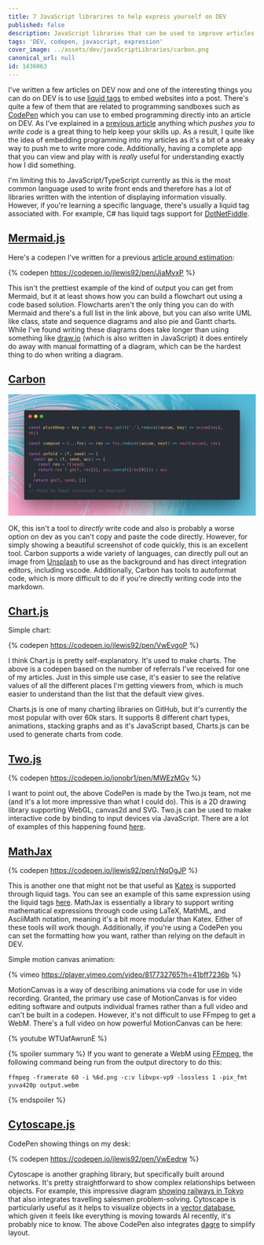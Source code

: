 ```yaml
---
title: 7 JavaScript librarires to help express yourself on DEV
published: false
description: JavaScript libraries that can be used to improve articles written in DEV
tags: 'DEV, codepen, javascript, expression'
cover_image: ../assets/dev/javaScriptLibraries/carbon.png
canonical_url: null
id: 1436063
---
```


I've written a few articles on DEV now and one of the interesting things you can do on DEV is to use [liquid tags](https://dev.to/p/editor_guide) to embed websites into a post.  There's quite a few of them that are related to programming sandboxes such as [CodePen](https://codepen.io/) which you can use to embed programming directly into an article on DEV.  As I've explained in a [previous article](https://dev.to/jlewis92/tips-and-tricks-on-how-to-keep-motivated-while-writing-code-5h3b) anything which *pushes you to write code* is a great thing to help keep your skills up.  As a result, I quite like the idea of embedding programming into my articles as it's a bit of a sneaky way to push me to write more code. Additionally, having a complete app that you can view and play with is *really* useful for understanding exactly how I did something.

I'm limiting this to JavaScript/TypeScript currently as this is the most common language used to write front ends and therefore has a lot of libraries written with the intention of displaying information visually.  However, if you're learning a specific language, there's usually a liquid tag associated with. For example, C# has liquid tags support for [DotNetFiddle](https://dotnetfiddle.net/).

## [Mermaid.js](https://github.com/mermaid-js/mermaid)

Here's a codepen I've written for a previous [article around estimation](https://dev.to/jlewis92/a-developers-guide-to-estimation-3143):

<!-- markdownlint-disable-next-line -->
{% codepen https://codepen.io/jlewis92/pen/JjaMyxP %}

This isn't the prettiest example of the kind of output you can get from Mermaid, but it at least shows how you can build a flowchart out using a code based solution.  Flowcharts aren't the only thing you can do with Mermaid and there's a full list in the link above, but you can also write UML like class, state and sequence diagrams and also pie and Gantt charts.  While I've found writing these diagrams does take longer than using something like [draw.io](https://app.diagrams.net/) (which is also written in JavaScript) it does entirely do away with manual formatting of a diagram, which can be the hardest thing to do when writing a diagram.

## [Carbon](https://github.com/carbon-app/carbon)

![Carbon screenshot](../assets/dev/javaScriptLibraries/carbon.png)

OK, this isn't a tool to *directly* write code and also is probably a worse option on dev as you can't copy and paste the code directly.  However, for simply showing a beautiful screenshot of code quickly, this is an excellent tool.  Carbon supports a wide variety of languages, can directly pull out an image from [Unsplash](https://unsplash.com/) to use as the background and has direct integration editors, including vscode.  Additionally, Carbon has tools to autoformat code, which is more difficult to do if you're directly writing code into the markdown.

## [Chart.js](https://github.com/chartjs/Chart.js)

Simple chart:

<!-- markdownlint-disable-next-line -->
{% codepen https://codepen.io/jlewis92/pen/VwEvgoP %}

I think Chart.js is pretty self-explanatory.  It's used to make charts.  The above is a codepen based on the number of referrals I've received for one of my articles.  Just in this simple use case, it's easier to see the relative values of all the different places I'm getting viewers from, which is much easier to understand than the list that the default view gives.

Charts.js is one of many charting libraries on GitHub, but it's currently the most popular with over 60k stars.  It supports 8 different chart types, animations, stacking graphs and as it's JavaScript based, Charts.js can be used to generate charts from code.

## [Two.js](https://github.com/jonobr1/two.js)

<!-- markdownlint-disable-next-line -->
{% codepen https://codepen.io/jonobr1/pen/MWEzMGv %}

I want to point out, the above CodePen is made by the Two.js team, not me (and it's a lot more impressive than what I could do).  This is a 2D drawing library supporting WebGL, canvas2d and SVG.  Two.js can be used to make interactive code by binding to input devices via JavaScript.  There are a lot of examples of this happening found [here](https://two.js.org/examples/).

## [MathJax](https://github.com/mathjax/MathJax)

<!-- markdownlint-disable-next-line -->
{% codepen https://codepen.io/jlewis92/pen/rNqOgJP %}

This is another one that might not be that useful as [Katex](https://katex.org/) is supported through liquid tags. You can see an example of this same expression using the liquid tags [here](https://dev.to/jlewis92/a-developers-guide-to-estimation-3143). MathJax is essentially a library to support writing mathematical expressions through code using LaTeX, MathML, and AsciiMath notation, meaning it's a bit more modular than Katex.  Either of these tools will work though.  Additionally, if you're using a CodePen you can set the formatting how you want, rather than relying on the default in DEV.

Simple motion canvas animation:

<!-- markdownlint-disable-next-line -->
{% vimeo https://player.vimeo.com/video/817732765?h=41bff7236b %}

MotionCanvas is a way of describing animations via code for use in vide recording.  Granted, the primary use case of MotionCanvas is for video editing software and outputs individual frames rather than a full video and can't be built in a codepen.  However, it's not difficult to use FFmpeg to get a WebM.  There's a full video on how powerful MotionCanvas can be here:

<!-- markdownlint-disable-next-line -->
{% youtube WTUafAwrunE %}

<!-- markdownlint-disable-next-line -->
{% spoiler summary %}
If you want to generate a WebM using [FFmpeg](https://ffmpeg.org/), the following command being run from the output directory to do this:

```text
ffmpeg -framerate 60 -i %6d.png -c:v libvpx-vp9 -lossless 1 -pix_fmt yuva420p output.webm
```

<!-- markdownlint-disable-next-line -->
{% endspoiler %}

## [Cytoscape.js](https://github.com/cytoscape/cytoscape.js)

CodePen showing things on my desk:

<!-- markdownlint-disable-next-line -->
{% codepen https://codepen.io/jlewis92/pen/VwEedrw %}

Cytoscape is another graphing library, but specifically built around networks.  It's pretty straightforward to show complex relationships between objects.  For example, this impressive diagram [showing railways in Tokyo](https://js.cytoscape.org/demos/tokyo-railways/) that also integrates travelling salesmen problem-solving.  Cytoscape is particularly useful as it helps to visualize objects in a [vector database](https://learn.microsoft.com/en-us/semantic-kernel/concepts-ai/vectordb), which given it feels like everything is moving towards AI recently, it's probably nice to know.  The above CodePen also integrates [dagre](https://github.com/dagrejs/dagre) to simplify layout.
